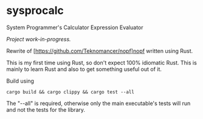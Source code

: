 # sysprocalc
System Programmer's Calculator Expression Evaluator

*Project work-in-progress.*

Rewrite of [https://github.com/Teknomancer/nopf]nopf written using Rust.

This is my first time using Rust, so don't expect 100% idiomatic Rust. This is mainly to learn Rust and also to get something useful out of it.

Build using
```
cargo build && cargo clippy && cargo test --all
```

The "--all" is required, otherwise only the main executable's tests will run and not the tests for the library.
